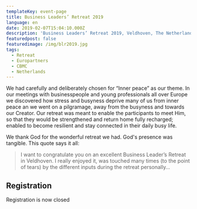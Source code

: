 ```yaml
---
templateKey: event-page
title: Business Leaders’ Retreat 2019
language: en
date: 2019-02-07T15:04:10.000Z
description: 'Business Leaders’ Retreat 2019, Veldhoven, The Netherlands 7 - 10 February 2019'
featuredpost: false
featuredimage: /img/blr2019.jpg
tags:
  - Retreat
  - Europartners
  - CBMC
  - Netherlands
---
```


We had carefully and deliberately chosen for “Inner peace” as our theme. In our meetings with businesspeople and young professionals all over Europe we discovered how stress and busyness deprive many of us from inner peace an we went on a pilgramage, away from the busyness and towards our Creator. Our retreat was meant to enable the participants to meet Him, so that they would be strengthened and return home fully recharged; enabled to become resilient and stay connected in their daily busy life.

We thank God for the wonderful retreat we had. God's presence was tangible. 
This quote says it all:

> I want to congratulate you on an excellent Business Leader’s Retreat in Veldhoven. I really enjoyed it, was touched many times (to the point of tears) by the different inputs during the retreat personally…

## Registration

Registration is now closed
